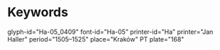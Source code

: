 # Keywords
glyph-id="Ha-05_0409"
font-id="Ha-05"
printer-id="Ha"
printer="Jan Haller"
period="1505–1525"
place="Kraków"
PT plate="168"
